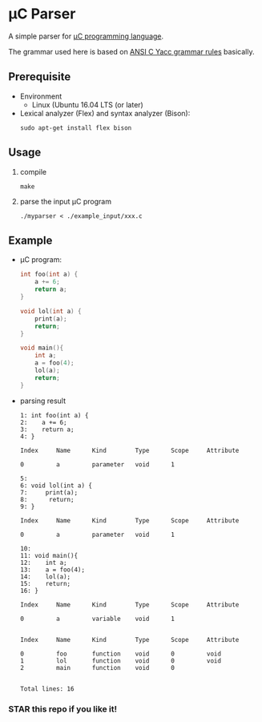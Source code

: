 # µC Parser
A simple parser for [µC programming language](https://www.it.uu.se/katalog/aleji304/CompilersProject/uc.html).

The grammar used here is based on [ANSI C Yacc grammar rules](http://www.quut.com/c/ANSI-C-grammar-y.html) basically.

## Prerequisite
* Environment
    - Linux (Ubuntu 16.04 LTS (or later)
* Lexical analyzer (Flex) and syntax analyzer (Bison):
    ```
    sudo apt-get install flex bison
    ```

## Usage
1. compile
    ```
    make
    ```
2. parse the input µC program
    ```
    ./myparser < ./example_input/xxx.c
    ```

## Example
- µC program:
    ```C
    int foo(int a) {
        a += 6;
        return a;
    }

    void lol(int a) {
        print(a);
        return;
    }

    void main(){
        int a;
        a = foo(4);
        lol(a);
        return;
    }

    ```

- parsing result
    ```
    1: int foo(int a) {
    2:    a += 6;
    3:    return a;
    4: }

    Index     Name      Kind        Type      Scope     Attribute 

    0         a         parameter   void      1         

    5:
    6: void lol(int a) {
    7:     print(a);
    8:      return;
    9: }

    Index     Name      Kind        Type      Scope     Attribute 

    0         a         parameter   void      1         

    10:
    11: void main(){
    12:    int a;
    13:    a = foo(4);
    14:    lol(a);
    15:    return;
    16: }

    Index     Name      Kind        Type      Scope     Attribute 

    0         a         variable    void      1         


    Index     Name      Kind        Type      Scope     Attribute 

    0         foo       function    void      0         void
    1         lol       function    void      0         void
    2         main      function    void      0         


    Total lines: 16
    ```

### STAR this repo if you like it!
